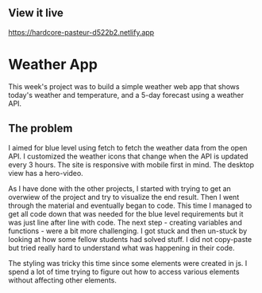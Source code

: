 ## View it live

https://hardcore-pasteur-d522b2.netlify.app

# Weather App

This week's project was to build a simple weather web app that shows today's weather and temperature, and a 5-day forecast using a weather API.


## The problem

I aimed for blue level using fetch to fetch the weather data from the open API. I customized the weather icons that change when the API is updated every 3 hours. The site is responsive with mobile first in mind. The desktop view has a hero-video. 

As I have done with the other projects, I started with trying to get an overwiew of the project and try to visualize the end result. Then I went through the material and eventually began to code. This time I managed to get all code down that was needed for the blue level requirements but it was just line after line with code. The next step - creating variables and functions - were a bit more challenging. I got stuck and then un-stuck by looking at how some fellow students had solved stuff. I did not copy-paste but tried really hard to understand what was happening in their code. 

The styling was tricky this time since some elements were created in js. I spend a lot of time trying to figure out how to access various elements without affecting other elements. 


